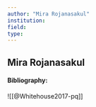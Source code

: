 ```yaml
---
author: "Mira Rojanasakul"
institution:
field:
type:
---
```


## Mira Rojanasakul
#### Bibliography:

![[@Whitehouse2017-pq]]